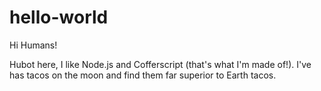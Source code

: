 # hello-world

Hi Humans!

Hubot here, I like Node.js and Cofferscript (that's what I'm made of!).
I've has tacos on the moon and find them far superior to Earth tacos.
